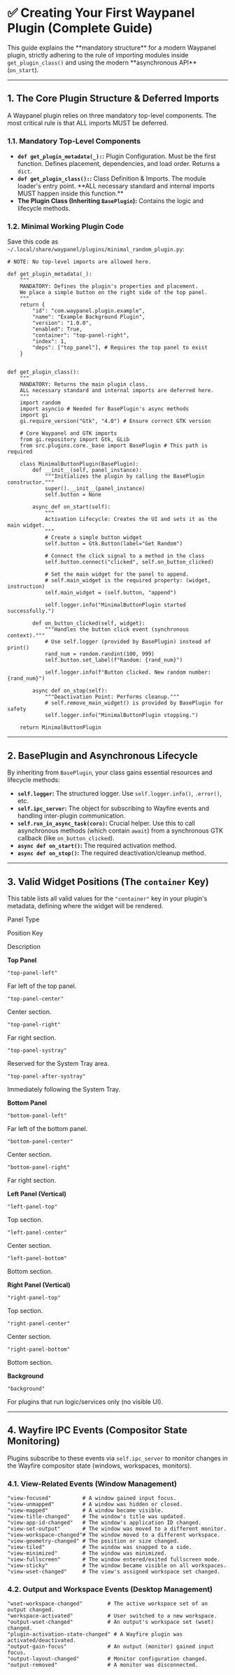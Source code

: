# ✅ Creating Your First Waypanel Plugin (Complete Guide)

This guide explains the \*\*mandatory structure\*\* for a modern Waypanel plugin, strictly adhering to the rule of importing modules inside `get_plugin_class()` and using the modern \*\*asynchronous API\*\* (`on_start`).

---

## 1\. The Core Plugin Structure & Deferred Imports

A Waypanel plugin relies on three mandatory top-level components. The most critical rule is that ALL imports MUST be deferred.

### 1.1. Mandatory Top-Level Components

- **`def get_plugin_metadata(_):`:** Plugin Configuration. Must be the first function. Defines placement, dependencies, and load order. Returns a `dict`.
- **`def get_plugin_class():`:** Class Definition & Imports. The module loader's entry point. \*\*ALL necessary standard and internal imports MUST happen inside this function.\*\*
- **The Plugin Class (Inheriting `BasePlugin`):** Contains the logic and lifecycle methods.

### 1.2. Minimal Working Plugin Code

Save this code as `~/.local/share/waypanel/plugins/minimal_random_plugin.py`:

    # NOTE: No top-level imports are allowed here.

    def get_plugin_metadata(_):
        """
        MANDATORY: Defines the plugin's properties and placement.
        We place a simple button on the right side of the top panel.
        """
        return {
            "id": "com.waypanel.plugin.example",
            "name": "Example Background Plugin",
            "version": "1.0.0",
            "enabled": True,
            "container": "top-panel-right",
            "index": 1,
            "deps": ["top_panel"], # Requires the top panel to exist
        }


    def get_plugin_class():
        """
        MANDATORY: Returns the main plugin class.
        ALL necessary standard and internal imports are deferred here.
        """
        import random
        import asyncio # Needed for BasePlugin's async methods
        import gi
        gi.require_version("Gtk", "4.0") # Ensure correct GTK version

        # Core Waypanel and GTK imports
        from gi.repository import Gtk, GLib
        from src.plugins.core._base import BasePlugin # This path is required

        class MinimalButtonPlugin(BasePlugin):
            def __init__(self, panel_instance):
                """Initializes the plugin by calling the BasePlugin constructor."""
                super().__init__(panel_instance)
                self.button = None

            async def on_start(self):
                """
                Activation Lifecycle: Creates the UI and sets it as the main widget.
                """
                # Create a simple button widget
                self.button = Gtk.Button(label="Get Random")

                # Connect the click signal to a method in the class
                self.button.connect("clicked", self.on_button_clicked)

                # Set the main widget for the panel to append.
                # self.main_widget is the required property: (widget, instruction)
                self.main_widget = (self.button, "append")

                self.logger.info("MinimalButtonPlugin started successfully.")

            def on_button_clicked(self, widget):
                """Handles the button click event (synchronous context)."""
                # Use self.logger (provided by BasePlugin) instead of print()
                rand_num = random.randint(100, 999)
                self.button.set_label(f"Random: {rand_num}")

                self.logger.info(f"Button clicked. New random number: {rand_num}")

            async def on_stop(self):
                """Deactivation Point: Performs cleanup."""
                # self.remove_main_widget() is provided by BasePlugin for safety
                self.logger.info("MinimalButtonPlugin stopping.")

        return MinimalButtonPlugin

---

## 2\. BasePlugin and Asynchronous Lifecycle

By inheriting from `BasePlugin`, your class gains essential resources and lifecycle methods:

- **`self.logger`:** The structured logger. Use `self.logger.info()`, `.error()`, etc.
- **`self.ipc_server`:** The object for subscribing to Wayfire events and handling inter-plugin communication.
- **`self.run_in_async_task(coro)`:** Crucial helper. Use this to call asynchronous methods (which contain `await`) from a synchronous GTK callback (like `on_button_clicked`).
- **`async def on_start()`:** The required activation method.
- **`async def on_stop()`:** The required deactivation/cleanup method.

---

## 3\. Valid Widget Positions (The `container` Key)

This table lists all valid values for the `"container"` key in your plugin's metadata, defining where the widget will be rendered.

Panel Type

Position Key

Description

**Top Panel**

`"top-panel-left"`

Far left of the top panel.

`"top-panel-center"`

Center section.

`"top-panel-right"`

Far right section.

`"top-panel-systray"`

Reserved for the System Tray area.

`"top-panel-after-systray"`

Immediately following the System Tray.

**Bottom Panel**

`"bottom-panel-left"`

Far left of the bottom panel.

`"bottom-panel-center"`

Center section.

`"bottom-panel-right"`

Far right section.

**Left Panel (Vertical)**

`"left-panel-top"`

Top section.

`"left-panel-center"`

Center section.

`"left-panel-bottom"`

Bottom section.

**Right Panel (Vertical)**

`"right-panel-top"`

Top section.

`"right-panel-center"`

Center section.

`"right-panel-bottom"`

Bottom section.

**Background**

`"background"`

For plugins that run logic/services only (no visible UI).

---

## 4\. Wayfire IPC Events (Compositor State Monitoring)

Plugins subscribe to these events via `self.ipc_server` to monitor changes in the Wayfire compositor state (windows, workspaces, monitors).

### 4.1. View-Related Events (Window Management)

    "view-focused"          # A window gained input focus.
    "view-unmapped"         # A window was hidden or closed.
    "view-mapped"           # A window became visible.
    "view-title-changed"    # The window's title was updated.
    "view-app-id-changed"   # The window's application ID changed.
    "view-set-output"       # The window was moved to a different monitor.
    "view-workspace-changed"# The window moved to a different workspace.
    "view-geometry-changed" # The position or size changed.
    "view-tiled"            # The window was snapped to a side.
    "view-minimized"        # The window was minimized.
    "view-fullscreen"       # The window entered/exited fullscreen mode.
    "view-sticky"           # The window became visible on all workspaces.
    "view-wset-changed"     # The view's assigned workspace set changed.

### 4.2. Output and Workspace Events (Desktop Management)

    "wset-workspace-changed"        # The active workspace set of an output changed.
    "workspace-activated"           # User switched to a new workspace.
    "output-wset-changed"           # An output's workspace set (wset) changed.
    "plugin-activation-state-changed" # A Wayfire plugin was activated/deactivated.
    "output-gain-focus"             # An output (monitor) gained input focus.
    "output-layout-changed"         # Monitor configuration changed.
    "output-removed"                # A monitor was disconnected.
